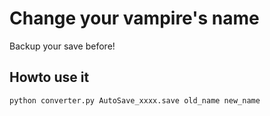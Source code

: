 # Change your vampire's name
Backup your save before!

## Howto use it
```python converter.py AutoSave_xxxx.save old_name new_name```
